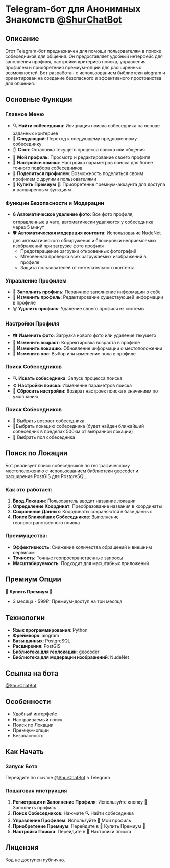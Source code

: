 # Telegram-бот для Анонимных Знакомств [@ShurChatBot](https://t.me/ShurChatBot)

## Описание
Этот Telegram-бот предназначен для помощи пользователям в поиске собеседников для общения. Он предоставляет удобный интерфейс для заполнения профиля, настройки критериев поиска, управления профилем и приобретения премиум-опций для расширенных возможностей. Бот разработан с использованием библиотеки aiogram и ориентирован на создание безопасного и эффективного пространства для общения.

## Основные Функции

### Главное Меню
- 🔍 **Найти собеседника**: Инициация поиска собеседника на основе заданных критериев
- 🔄 **Следующий**: Переход к следующему предложенному собеседнику
- ✋ **Стоп**: Остановка текущего процесса поиска или общения
- 👤 **Мой профиль**: Просмотр и редактирование своего профиля
- 📑 **Настройки поиска**: Настройка параметров поиска для более точного подбора собеседников
- 🔗 **Поделиться профилем**: Возможность поделиться своим профилем с другими пользователями
- 💎 **Купить Премиум** 💎: Приобретение премиум-аккаунта для доступа к расширенным функциям

### Функции Безопасности и Модерации
- 🔒 **Автоматическое удаление фото**: Все фото профиля, отправленные в чате, автоматически удаляются у собеседника через 5 минут
- 🛡️ **Автоматическая модерация контента**: Использование NudeNet для автоматического обнаружения и блокировки неприемлемых изображений при загрузке фото профиля
  - Предотвращение загрузки откровенных фотографий
  - Мгновенная проверка всех загружаемых изображений в профиле
  - Защита пользователей от нежелательного контента

### Управление Профилем
- 📝 **Заполнить профиль**: Первичное заполнение информации о себе
- 📝 **Изменить профиль**: Редактирование существующей информации в профиле
- 🗑 **Удалить профиль**: Удаление своего профиля из системы

### Настройки Профиля
- 📷 **Изменить фото**: Загрузка нового фото или удаление текущего
- 🔢 **Изменить возраст**: Корректировка возраста в профиле
- 📍 **Изменить локацию**: Обновление информации о местоположении
- 👫 **Изменить пол**: Выбор или изменение пола в профиле

### Поиск Собеседников
- 🔍 **Искать собеседника**: Запуск процесса поиска
- ⚙️ **Настройки поиска**: Изменение параметров поиска
- 🔄 **Сбросить настройки**: Возврат настроек поиска к значениям по умолчанию

### Поиск Собеседников
- 🔢 Выбрать возраст собеседника
- 📍Выбрать локацию собеседника (будет найден ближайший собеседник в пределах 500км от выбранной локации)
- 👫 Выбрать пол собеседника


## Поиск по Локации

Бот реализует поиск собеседников по географическому местоположению с использованием библиотеки geocoder и расширения PostGIS для PostgreSQL.

### Как это работает:
1. **Ввод Локации**: Пользователь вводит название локации
2. **Определение Координат**: Преобразование названия в координаты
3. **Сохранение Данных**: Координаты сохраняются в базе данных
4. **Поиск Ближайших Собеседников**: Выполнение геопространственного поиска

### Преимущества:
- **Эффективность**: Снижение количества обращений к внешним сервисам
- **Точность**: Точные геопространственные запросы
- **Масштабируемость**: Подходит для масштабных приложений

## Премиум Опции
💎 **Купить Премиум** 💎
- 3 месяца - 599₽: Премиум-доступ на три месяца

## Технологии
- **Язык программирования**: Python
- **Фреймворк**: aiogram
- **Базы данных**: PostgreSQL
- **Расширения**: PostGIS
- **Библиотека для геолокации**: geocoder
- **Библиотека для модерации изображений**: NudeNet

## Ссылка на бота
[@ShurChatBot](https://t.me/ShurChatBot)

## Особенности
- Удобный интерфейс
- Настраиваемый поиск
- Поиск по Локации
- Премиум-опции
- Безопасность

## Как Начать

### Запуск Бота
Перейдите по ссылке [@ShurChatBot](https://t.me/ShurChatBot) в Telegram

### Пошаговая инструкция
1. **Регистрация и Заполнение Профиля**: Используйте кнопку 📝 Заполнить профиль
2. **Поиск Собеседников**: Нажмите 🔍 Найти собеседника
3. **Управление Профилем**: Используйте 👤 Мой профиль
4. **Приобретение Премиум**: Перейдите в 💎 Купить Премиум 💎
5. **Настройка Поиска**: Перейдите в 📑 Настройки поиска

## Лицензия
Код не доступен публично.

